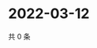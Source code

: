 # 2022-03-12

共 0 条

<!-- BEGIN WEIBO -->
<!-- 最后更新时间 Sat Mar 12 2022 17:11:49 GMT+0800 (China Standard Time) -->

<!-- END WEIBO -->
